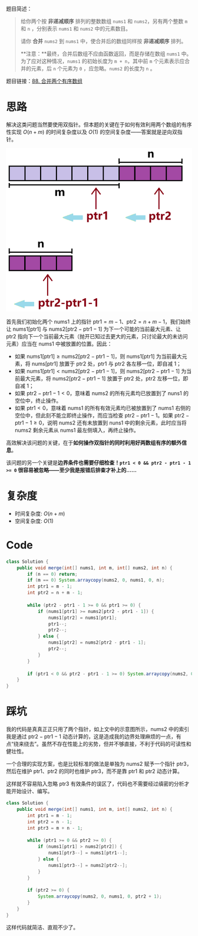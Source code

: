 题目简述：

> 给你两个按 **非递减顺序** 排列的整数数组 `nums1` 和 `nums2`，另有两个整数 `m` 和 `n` ，分别表示 `nums1` 和 `nums2` 中的元素数目。
>
> 请你 **合并** `nums2` 到 `nums1` 中，使合并后的数组同样按 **非递减顺序** 排列。
>
> **注意：**最终，合并后数组不应由函数返回，而是存储在数组 `nums1` 中。为了应对这种情况，`nums1` 的初始长度为 `m + n`，其中前 `m` 个元素表示应合并的元素，后 `n` 个元素为 `0` ，应忽略。`nums2` 的长度为 `n` 。

题目链接：[88. 合并两个有序数组](https://leetcode.cn/problems/merge-sorted-array/)

# 思路

解决这类问题当然要使用双指针。但本题的关键在于如何有效利用两个数组的有序性实现 $O(n+m)$ 的时间复杂度以及 $O(1)$ 的空间复杂度——答案就是逆向双指针。

![双指针示意图](images/88.png)


首先我们初始化两个 $\text{nums}1$ 上的指针 $\text{ptr}1=m-1$、$\text{ptr}2=n+m-1$，我们始终让 $\text{nums1[ptr1]}$ 与 $\text{nums}2[\text{ptr2}-\text{ptr1}-1]$ 为下一个可能的当前最大元素、让 $\text{ptr}2$ 指向下一个当前最大元素（抛开已知过去更大的元素，只讨论最大的未访问元素）应当在 $\text{nums}1$ 中被放置的位置。因此：

- 如果 $\text{nums}1[\text{ptr}1]\geqslant\text{nums}2[\text{ptr2}-\text{ptr1}-1]$，则 $\text{nums}1[\text{ptr}1]$ 为当前最大元素，将 $\text{nums}[\text{ptr}1]$ 放置于 $\text{ptr}2$ 处，$\text{ptr}1$ 与 $\text{ptr}2$ 各左移一位，即自减 $1$；
- 如果 $\text{nums}1[\text{ptr}1]<\text{nums}2[\text{ptr2}-\text{ptr1}-1]$，则 $\text{nums}2[\text{ptr2}-\text{ptr1}-1]$ 为当前最大元素，将 $\text{nums}2[\text{ptr2}-\text{ptr1}-1]$ 放置于 $\text{ptr}2$ 处，$\text{ptr}2$ 左移一位，即自减 $1$；
- 如果 $\text{ptr2}-\text{ptr1}-1<0$，意味着 $\text{nums}2$ 的所有元素均已放置到了 $\text{nuns}1$ 的空位中，终止操作。
- 如果 $\text{ptr}1<0$，意味着 $\text{nums}1$ 的所有有效元素均已被放置到了 $\text{nums}1$ 右侧的空位中，但此刻不能立即终止操作，而应当检查 $\text{ptr2}-\text{ptr1}-1$。如果 $\text{ptr2}-\text{ptr1}-1\geqslant 0$，说明 $\text{nums}2$ 还有未放置到 $\text{nuns}1$ 中的剩余元素，此时应当将 $\text{nums}2$ 剩余元素从 $\text{nums}1$ 最左侧填入，再终止操作。

高效解决该问题的关键，在于**如何操作双指针的同时利用好两数组有序的额外信息**。

该问题的另一个关键是**边界条件也需要仔细检查！`ptr1 < 0 && ptr2 - ptr1 - 1 >= 0` 很容易被忽略——至少我是报错后排查才补上的……**

# 复杂度

- 时间复杂度: $O(n+m)$
- 空间复杂度: $O(1)$

# Code
```java
class Solution {
    public void merge(int[] nums1, int m, int[] nums2, int n) {
        if (n == 0) return;
        if (m == 0) System.arraycopy(nums2, 0, nums1, 0, n);
        int ptr1 = m - 1;
        int ptr2 = n + m - 1;

        while (ptr2 - ptr1 - 1 >= 0 && ptr1 >= 0) {
            if (nums1[ptr1] >= nums2[ptr2 - ptr1 - 1]) {
                nums1[ptr2] = nums1[ptr1];
                ptr1--;
                ptr2--;
            } else {
                nums1[ptr2] = nums2[ptr2 - ptr1 - 1];
                ptr2--;
            }
        }

        if (ptr1 < 0 && ptr2 - ptr1 - 1 >= 0) System.arraycopy(nums2, 0, nums1, 0, ptr2 - ptr1);
    }
}
```

# 踩坑

我的代码是真真正正只用了两个指针，如上文中的示意图所示，$\text{nums}2$ 中的索引我是通过 $\text{ptr2}-\text{ptr1}-1$ 动态计算的，这是造成我的边界处理麻烦的一点，有点“绕来绕去”。虽然不存在性能上的劣势，但并不够直接，不利于代码的可读性和健壮性。

一个合理的实现方案，也是比较标准的做法是单独为 $\text{nums}2$ 赋予一个指针 $\text{ptr}3$，然后在维护 $\text{ptr}1$、$\text{ptr}2$ 的同时也维护 $\text{ptr}3$，而不是靠 $\text{ptr}1$ 和 $\text{ptr}2$ 动态计算。

这样就不容易陷入忽略 $\text{ptr}3$ 有效条件的误区了，代码也不需要经过缜密的分析才能开始设计、编写。

```java
class Solution {
    public void merge(int[] nums1, int m, int[] nums2, int n) {
        int ptr1 = m - 1;
        int ptr2 = n - 1;
        int ptr3 = m + n - 1;

        while (ptr1 >= 0 && ptr2 >= 0) {
            if (nums1[ptr1] > nums2[ptr2]) {
                nums1[ptr3--] = nums1[ptr1--];
            } else {
                nums1[ptr3--] = nums2[ptr2--];
            }
        }

        if (ptr2 >= 0) {
            System.arraycopy(nums2, 0, nums1, 0, ptr2 + 1);
        }
    }
}
```

这样代码就简洁、直观不少了。